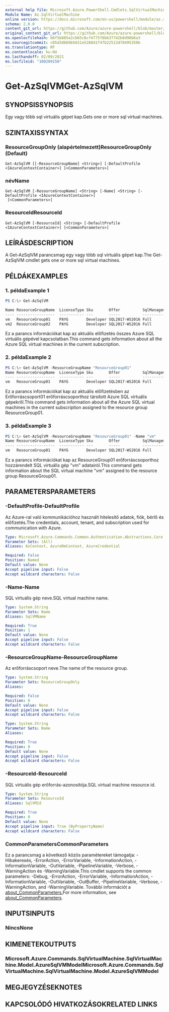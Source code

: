 ```yaml
---
external help file: Microsoft.Azure.PowerShell.Cmdlets.SqlVirtualMachine.dll-Help.xml
Module Name: Az.SqlVirtualMachine
online version: https://docs.microsoft.com/en-us/powershell/module/az.sqlvirtualmachine/get-azsqlvm
schema: 2.0.0
content_git_url: https://github.com/Azure/azure-powershell/blob/master/src/SqlVirtualMachine/SqlVirtualMachine/help/Get-AzSqlVM.md
original_content_git_url: https://github.com/Azure/azure-powershell/blob/master/src/SqlVirtualMachine/SqlVirtualMachine/help/Get-AzSqlVM.md
ms.openlocfilehash: b6f5b885e2cb65c8cf4775f8bb37742b8d98b6a3
ms.sourcegitcommit: c05d3d669b5631e526841f47b22513d78495350b
ms.translationtype: MT
ms.contentlocale: hu-HU
ms.lasthandoff: 02/09/2021
ms.locfileid: "100209150"
---
```

# <span data-ttu-id="fa905-101">Get-AzSqlVM</span><span class="sxs-lookup"><span data-stu-id="fa905-101">Get-AzSqlVM</span></span>

## <span data-ttu-id="fa905-102">SYNOPSIS</span><span class="sxs-lookup"><span data-stu-id="fa905-102">SYNOPSIS</span></span>
<span data-ttu-id="fa905-103">Egy vagy több sql virtuális gépet kap.</span><span class="sxs-lookup"><span data-stu-id="fa905-103">Gets one or more sql virtual machines.</span></span>

## <span data-ttu-id="fa905-104">SZINTAXIS</span><span class="sxs-lookup"><span data-stu-id="fa905-104">SYNTAX</span></span>

### <span data-ttu-id="fa905-105">ResourceGroupOnly (alapértelmezett)</span><span class="sxs-lookup"><span data-stu-id="fa905-105">ResourceGroupOnly (Default)</span></span>
```
Get-AzSqlVM [[-ResourceGroupName] <String>] [-DefaultProfile <IAzureContextContainer>] [<CommonParameters>]
```

### <span data-ttu-id="fa905-106">név</span><span class="sxs-lookup"><span data-stu-id="fa905-106">Name</span></span>
```
Get-AzSqlVM [-ResourceGroupName] <String> [-Name] <String> [-DefaultProfile <IAzureContextContainer>]
 [<CommonParameters>]
```

### <span data-ttu-id="fa905-107">ResourceId</span><span class="sxs-lookup"><span data-stu-id="fa905-107">ResourceId</span></span>
```
Get-AzSqlVM [-ResourceId] <String> [-DefaultProfile <IAzureContextContainer>] [<CommonParameters>]
```

## <span data-ttu-id="fa905-108">LEÍRÁS</span><span class="sxs-lookup"><span data-stu-id="fa905-108">DESCRIPTION</span></span>
<span data-ttu-id="fa905-109">A Get-AzSqlVM parancsmag egy vagy több sql virtuális gépet kap.</span><span class="sxs-lookup"><span data-stu-id="fa905-109">The Get-AzSqlVM cmdlet gets one or more sql virtual machines.</span></span>

## <span data-ttu-id="fa905-110">PÉLDÁK</span><span class="sxs-lookup"><span data-stu-id="fa905-110">EXAMPLES</span></span>

### <span data-ttu-id="fa905-111">1. példa</span><span class="sxs-lookup"><span data-stu-id="fa905-111">Example 1</span></span>
```powershell
PS C:\> Get-AzSqlVM

Name ResourceGroupName  LicenseType Sku       Offer          SqlManagementType
---- -----------------  ----------- ---       -----          -----------------
vm   ResourceGroup01    PAYG        Developer SQL2017-WS2016 Full
vm2  ResourceGroup02    PAYG        Developer SQL2017-WS2016 Full
```

<span data-ttu-id="fa905-112">Ez a parancs információkat kap az aktuális előfizetés összes Azure SQL virtuális gépével kapcsolatban.</span><span class="sxs-lookup"><span data-stu-id="fa905-112">This command gets information about all the Azure SQL virtual machines in the current subscription.</span></span>

### <span data-ttu-id="fa905-113">2. példa</span><span class="sxs-lookup"><span data-stu-id="fa905-113">Example 2</span></span>
```powershell
PS C:\> Get-AzSqlVM -ResourceGroupName "ResourceGroup01"
Name ResourceGroupName  LicenseType Sku       Offer          SqlManagementType
---- -----------------  ----------- ---       -----          -----------------
vm   ResourceGroup01    PAYG        Developer SQL2017-WS2016 Full
```

<span data-ttu-id="fa905-114">Ez a parancs információkat kap az aktuális előfizetésben az Erőforráscsoport01 erőforráscsoporthoz társított Azure SQL virtuális gépekről.</span><span class="sxs-lookup"><span data-stu-id="fa905-114">This command gets information about all the Azure SQL virtual machines in the current subscription assigned to the resource group ResourceGroup01.</span></span>

### <span data-ttu-id="fa905-115">3. példa</span><span class="sxs-lookup"><span data-stu-id="fa905-115">Example 3</span></span>
```powershell
PS C:\> Get-AzSqlVM -ResourceGroupName "ResourceGroup01" -Name "vm"
Name ResourceGroupName  LicenseType Sku       Offer          SqlManagementType
---- -----------------  ----------- ---       -----          -----------------
vm   ResourceGroup01    PAYG        Developer SQL2017-WS2016 Full
```

<span data-ttu-id="fa905-116">Ez a parancs információkat kap az ResourceGroup01 erőforráscsoporthoz hozzárendelt SQL virtuális gép "vm" adatairól.</span><span class="sxs-lookup"><span data-stu-id="fa905-116">This command gets information about the SQL virtual machine "vm" assigned to the resource group ResourceGroup01.</span></span>

## <span data-ttu-id="fa905-117">PARAMETERS</span><span class="sxs-lookup"><span data-stu-id="fa905-117">PARAMETERS</span></span>

### <span data-ttu-id="fa905-118">-DefaultProfile</span><span class="sxs-lookup"><span data-stu-id="fa905-118">-DefaultProfile</span></span>
<span data-ttu-id="fa905-119">Az Azure-ral való kommunikációhoz használt hitelesítő adatok, fiók, bérlő és előfizetés.</span><span class="sxs-lookup"><span data-stu-id="fa905-119">The credentials, account, tenant, and subscription used for communication with Azure.</span></span>

```yaml
Type: Microsoft.Azure.Commands.Common.Authentication.Abstractions.Core.IAzureContextContainer
Parameter Sets: (All)
Aliases: AzContext, AzureRmContext, AzureCredential

Required: False
Position: Named
Default value: None
Accept pipeline input: False
Accept wildcard characters: False
```

### <span data-ttu-id="fa905-120">-Name</span><span class="sxs-lookup"><span data-stu-id="fa905-120">-Name</span></span>
<span data-ttu-id="fa905-121">SQL virtuális gép neve.</span><span class="sxs-lookup"><span data-stu-id="fa905-121">SQL virtual machine name.</span></span>

```yaml
Type: System.String
Parameter Sets: Name
Aliases: SqlVMName

Required: True
Position: 1
Default value: None
Accept pipeline input: False
Accept wildcard characters: False
```

### <span data-ttu-id="fa905-122">-ResourceGroupName</span><span class="sxs-lookup"><span data-stu-id="fa905-122">-ResourceGroupName</span></span>
<span data-ttu-id="fa905-123">Az erőforráscsoport neve.</span><span class="sxs-lookup"><span data-stu-id="fa905-123">The name of the resource group.</span></span>

```yaml
Type: System.String
Parameter Sets: ResourceGroupOnly
Aliases:

Required: False
Position: 0
Default value: None
Accept pipeline input: False
Accept wildcard characters: False
```

```yaml
Type: System.String
Parameter Sets: Name
Aliases:

Required: True
Position: 0
Default value: None
Accept pipeline input: False
Accept wildcard characters: False
```

### <span data-ttu-id="fa905-124">-ResourceId</span><span class="sxs-lookup"><span data-stu-id="fa905-124">-ResourceId</span></span>
<span data-ttu-id="fa905-125">SQL virtuális gép erőforrás-azonosítója.</span><span class="sxs-lookup"><span data-stu-id="fa905-125">SQL virtual machine resource id.</span></span>

```yaml
Type: System.String
Parameter Sets: ResourceId
Aliases: SqlVMId

Required: True
Position: 0
Default value: None
Accept pipeline input: True (ByPropertyName)
Accept wildcard characters: False
```

### <span data-ttu-id="fa905-126">CommonParameters</span><span class="sxs-lookup"><span data-stu-id="fa905-126">CommonParameters</span></span>
<span data-ttu-id="fa905-127">Ez a parancsmag a következő közös paramétereket támogatja: -Hibakeresés, -ErrorAction, -ErrorVariable, -InformationAction, -InformationVariable, -OutVariable, -PipelineVariable, -Verbose, -WarningAction és -WarningVariable.</span><span class="sxs-lookup"><span data-stu-id="fa905-127">This cmdlet supports the common parameters: -Debug, -ErrorAction, -ErrorVariable, -InformationAction, -InformationVariable, -OutVariable, -OutBuffer, -PipelineVariable, -Verbose, -WarningAction, and -WarningVariable.</span></span> <span data-ttu-id="fa905-128">További információt a [about_CommonParameters.](http://go.microsoft.com/fwlink/?LinkID=113216)</span><span class="sxs-lookup"><span data-stu-id="fa905-128">For more information, see [about_CommonParameters](http://go.microsoft.com/fwlink/?LinkID=113216).</span></span>

## <span data-ttu-id="fa905-129">INPUTS</span><span class="sxs-lookup"><span data-stu-id="fa905-129">INPUTS</span></span>

### <span data-ttu-id="fa905-130">Nincs</span><span class="sxs-lookup"><span data-stu-id="fa905-130">None</span></span>

## <span data-ttu-id="fa905-131">KIMENETEK</span><span class="sxs-lookup"><span data-stu-id="fa905-131">OUTPUTS</span></span>

### <span data-ttu-id="fa905-132">Microsoft.Azure.Commands.SqlVirtualMachine.SqlVirtualMachine.Model.AzureSqlVMModel</span><span class="sxs-lookup"><span data-stu-id="fa905-132">Microsoft.Azure.Commands.SqlVirtualMachine.SqlVirtualMachine.Model.AzureSqlVMModel</span></span>

## <span data-ttu-id="fa905-133">MEGJEGYZÉSEK</span><span class="sxs-lookup"><span data-stu-id="fa905-133">NOTES</span></span>

## <span data-ttu-id="fa905-134">KAPCSOLÓDÓ HIVATKOZÁSOK</span><span class="sxs-lookup"><span data-stu-id="fa905-134">RELATED LINKS</span></span>
